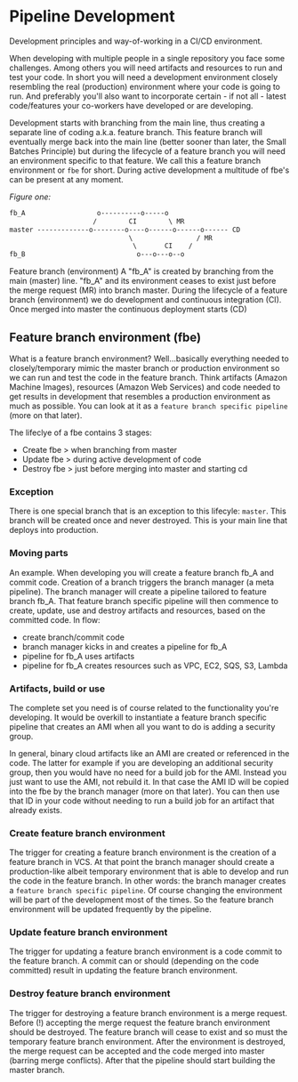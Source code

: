 # Pipeline Development

Development principles and way-of-working in a CI/CD environment.

When developing with multiple people in a single repository you face some challenges. Among others you will need artifacts and resources to run and test your code. In short you will need a development environment closely resembling the real (production) environment where your code is going to run. And preferably you'll also want to incorporate certain - if not all - latest code/features your co-workers have developed or are developing.

Development starts with branching from the main line, thus creating a separate line of coding a.k.a. feature branch. This feature branch will eventually merge back into the main line (better sooner than later, the Small Batches Principle) but during the lifecycle of a feature branch you will need an environment specific to that feature. We call this a feature branch environment or `fbe` for short. During active development a multitude of fbe's can be present at any moment.

*Figure one:*

```txt
fb_A                  o----------o-----o
                     /        CI        \ MR      
master -------------o--------o----o------o------o------ CD
                              \                / MR
                               \       CI    /
fb_B                            o---o---o--o  

```

Feature branch (environment) A "fb_A" is created by branching from the main (master) line. "fb_A" and its environment ceases to exist just before the merge request (MR) into branch master. During the lifecycle of a feature branch (environment) we do development and continuous integration (CI). Once merged into master the continuous deployment starts (CD)

## Feature branch environment (fbe)

What is a feature branch environment?
Well...basically everything needed to closely/temporary mimic the master branch or production environment so we can run and test the code in the feature branch. Think artifacts (Amazon Machine Images), resources (Amazon Web Services) and code needed to get results in development that resembles a production environment as much as possible. You can look at it as a `feature branch specific pipeline` (more on that later).

The lifeclye of a fbe contains 3 stages:

- Create fbe > when branching from master
- Update fbe > during active development of code
- Destroy fbe > just before merging into master and starting cd

### Exception

There is one special branch that is an exception to this lifecyle: `master`. This branch will be created once and never destroyed. This is your main line that deploys into production.   

### Moving parts

An example. When developing you will create a feature branch fb_A and commit code. Creation of a branch triggers the branch manager (a meta pipeline). The branch manager will create a pipeline tailored to feature branch fb_A. That feature branch specific pipeline will then commence to create, update, use and destroy artifacts and resources, based on the committed code. In flow:

- create branch/commit code
- branch manager kicks in and creates a pipeline for fb_A
- pipeline for fb_A uses artifacts
- pipeline for fb_A creates resources such as VPC, EC2, SQS, S3, Lambda

### Artifacts, build or use

The complete set you need is of course related to the functionality you're developing. It would be overkill to instantiate a feature branch specific pipeline that creates an AMI when all you want to do is adding a security group.

In general, binary cloud artifacts like an AMI are created or referenced in the code. The latter for example if you are developing an additional security group, then you would have no need for a build job for the AMI. Instead you just want to use the AMI, not rebuild it. In that case the AMI ID will be copied into the fbe by the branch manager (more on that later). You can then use that ID in your code without needing to run a build job for an artifact that already exists.

### Create feature branch environment

The trigger for creating a feature branch environment is the creation of a feature branch in VCS. At that point the branch manager should create a production-like albeit temporary environment that is able to develop and run the code in the feature branch. In other words: the branch manager creates a `feature branch specific pipeline`. Of course changing the environment will be part of the development most of the times. So the feature branch environment will be updated frequently by the pipeline.  

### Update feature branch environment

The trigger for updating a feature branch environment is a code commit to the feature branch. A commit can or should (depending on the code committed) result in updating the feature branch environment.

### Destroy feature branch environment

The trigger for destroying a feature branch environment is a merge request. Before (!) accepting the merge request the feature branch environment should be destroyed. The feature branch will cease to exist and so must the temporary feature branch environment. After the environment is destroyed, the merge request can be accepted and the code merged into master (barring merge conflicts). After that the pipeline should start building the master branch.